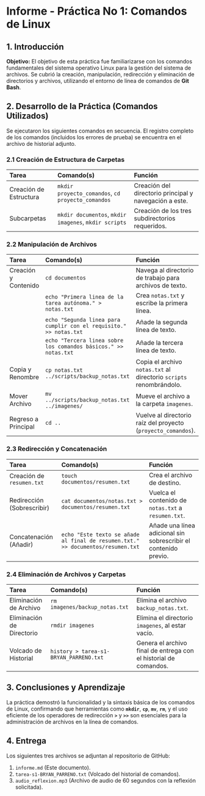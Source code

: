 # Informe - Práctica No 1: Comandos de Linux

## 1. Introducción
**Objetivo:** El objetivo de esta práctica fue familiarizarse con los comandos fundamentales del sistema operativo Linux para la gestión del sistema de archivos. Se cubrió la creación, manipulación, redirección y eliminación de directorios y archivos, utilizando el entorno de línea de comandos de **Git Bash**.

## 2. Desarrollo de la Práctica (Comandos Utilizados)
Se ejecutaron los siguientes comandos en secuencia. El registro completo de los comandos (incluidos los errores de prueba) se encuentra en el archivo de historial adjunto.

### 2.1 Creación de Estructura de Carpetas
| Tarea | Comando(s) | Función |
| :--- | :--- | :--- |
| Creación de Estructura | `mkdir proyecto_comandos`, `cd proyecto_comandos` | Creación del directorio principal y navegación a este. |
| Subcarpetas | `mkdir documentos`, `mkdir imagenes`, `mkdir scripts` | Creación de los tres subdirectorios requeridos. |

### 2.2 Manipulación de Archivos
| Tarea | Comando(s) | Función |
| :--- | :--- | :--- |
| Creación y Contenido | `cd documentos` | Navega al directorio de trabajo para archivos de texto. |
| | `echo "Primera linea de la tarea autónoma." > notas.txt` | Crea `notas.txt` y escribe la primera línea. |
| | `echo "Segunda linea para cumplir con el requisito." >> notas.txt` | Añade la segunda línea de texto. |
| | `echo "Tercera linea sobre los comandos básicos." >> notas.txt` | Añade la tercera línea de texto. |
| Copia y Renombre | `cp notas.txt ../scripts/backup_notas.txt` | Copia el archivo `notas.txt` al directorio `scripts` renombrándolo. |
| Mover Archivo | `mv ../scripts/backup_notas.txt ../imagenes/` | Mueve el archivo a la carpeta `imagenes`. |
| Regreso a Principal | `cd ..` | Vuelve al directorio raíz del proyecto (`proyecto_comandos`). |

### 2.3 Redirección y Concatenación
| Tarea | Comando(s) | Función |
| :--- | :--- | :--- |
| Creación de `resumen.txt` | `touch documentos/resumen.txt` | Crea el archivo de destino. |
| Redirección (Sobrescribir) | `cat documentos/notas.txt > documentos/resumen.txt` | Vuelca el contenido de `notas.txt` a `resumen.txt`. |
| Concatenación (Añadir) | `echo "Este texto se añade al final de resumen.txt." >> documentos/resumen.txt` | Añade una línea adicional sin sobrescribir el contenido previo. |

### 2.4 Eliminación de Archivos y Carpetas
| Tarea | Comando(s) | Función |
| :--- | :--- | :--- |
| Eliminación de Archivo | `rm imagenes/backup_notas.txt` | Elimina el archivo `backup_notas.txt`. |
| Eliminación de Directorio | `rmdir imagenes` | Elimina el directorio `imagenes`, al estar vacío. |
| Volcado de Historial | `history > tarea-s1-BRYAN_PARRENO.txt` | Genera el archivo final de entrega con el historial de comandos. |

## 3. Conclusiones y Aprendizaje
La práctica demostró la funcionalidad y la sintaxis básica de los comandos de Linux, confirmando que herramientas como **`mkdir`**, **`cp`**, **`mv`**, **`rm`**, y el uso eficiente de los operadores de redirección **`>`** y **`>>`** son esenciales para la administración de archivos en la línea de comandos.

## 4. Entrega
Los siguientes tres archivos se adjuntan al repositorio de GitHub:
1.  `informe.md` (Este documento).
2.  `tarea-s1-BRYAN_PARRENO.txt` (Volcado del historial de comandos).
3.  `audio_reflexion.mp3` (Archivo de audio de 60 segundos con la reflexión solicitada).